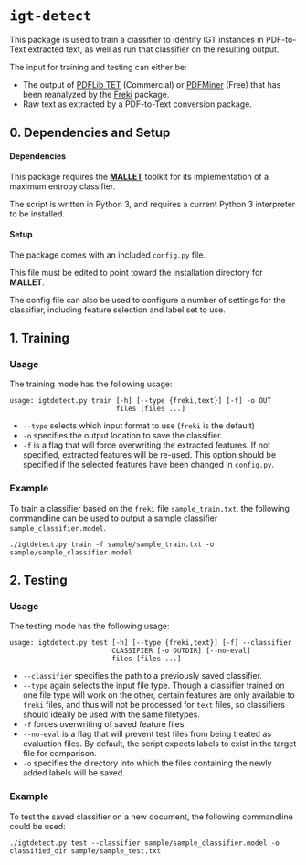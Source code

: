 # `igt-detect`

This package is used to train a classifier to identify IGT instances in PDF-to-Text extracted text, as well as run that classifier on the resulting output.

The input for training and testing can either be:

* The output of [PDFLib TET](https://www.pdflib.com/products/tet/) (Commercial) or [PDFMiner](https://pypi.python.org/pypi/pdfminer/) (Free) that has been reanalyzed by the [Freki](https://github.com/xigt/freki) package.
* Raw text as extracted by a PDF-to-Text conversion package.

## 0. Dependencies and Setup


#### Dependencies
This package requires the [**MALLET**](http://mallet.cs.umass.edu/index.php) toolkit for its implementation of a maximum entropy classifier.

The script is written in Python 3, and requires a current Python 3 interpreter to be installed.

#### Setup

The package comes with an included `config.py` file.

This file must be edited to point toward the installation directory for **MALLET**.

The config file can also be used to configure a number of settings for the classifier, including feature selection and label set to use.

## 1. Training

### Usage

The training mode has the following usage:

	usage: igtdetect.py train [-h] [--type {freki,text}] [-f] -o OUT
	                          files [files ...]
	                          
* `--type` selects which input format to use (`freki` is the default)
* `-o` specifies the output location to save the classifier.  
* `-f` is a flag that will force overwriting the extracted features. If not specified, extracted features will be re-used. This option should be specified if the selected features have been changed in `config.py`.

### Example

To train a classifier based on the `freki` file `sample_train.txt`, the following commandline can be used to output a sample classifier `sample_classifier.model`.

    ./igtdetect.py train -f sample/sample_train.txt -o sample/sample_classifier.model
    
## 2. Testing

### Usage

The testing mode has the following usage:

	usage: igtdetect.py test [-h] [--type {freki,text}] [-f] --classifier
	                         CLASSIFIER [-o OUTDIR] [--no-eval]
	                         files [files ...]

* `--classifier` specifies the path to a previously saved classifier.
* `--type` again selects the input file type. Though a classifier trained on one file type will work on the other, certain features are only available to `freki` files, and thus will not be processed for `text` files, so classifiers should ideally be used with the same filetypes.
* `-f` forces overwriting of saved feature files.
* `--no-eval` is a flag that will prevent test files from being treated as evaluation files. By default, the script expects labels to exist in the target file for comparison.
* `-o` specifies the directory into which the files containing the newly added labels will be saved.

### Example

To test the saved classifier on a new document, the following commandline could be used:

    ./igtdetect.py test --classifier sample/sample_classifier.model -o classified_dir sample/sample_test.txt